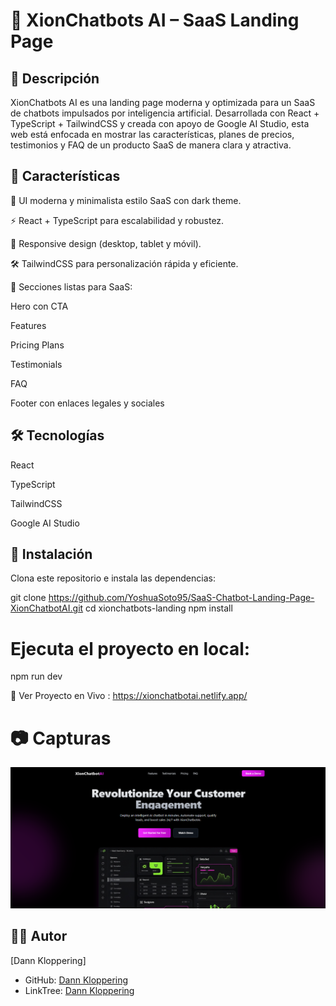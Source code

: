 # 🤖 XionChatbots AI – SaaS Landing Page

## 📌 Descripción

XionChatbots AI es una landing page moderna y optimizada para un SaaS de chatbots impulsados por inteligencia artificial.
Desarrollada con React + TypeScript + TailwindCSS y creada con apoyo de Google AI Studio, esta web está enfocada en mostrar las características, planes de precios, testimonios y FAQ de un producto SaaS de manera clara y atractiva.

## 🚀 Características

🎨 UI moderna y minimalista estilo SaaS con dark theme.

⚡ React + TypeScript para escalabilidad y robustez.

📱 Responsive design (desktop, tablet y móvil).

🛠 TailwindCSS para personalización rápida y eficiente.

🧩 Secciones listas para SaaS:

Hero con CTA

Features

Pricing Plans

Testimonials

FAQ

Footer con enlaces legales y sociales

## 🛠 Tecnologías

React

TypeScript

TailwindCSS

Google AI Studio

## 📂 Instalación

Clona este repositorio e instala las dependencias:

git clone https://github.com/YoshuaSoto95/SaaS-Chatbot-Landing-Page-XionChatbotAI.git
cd xionchatbots-landing
npm install


# Ejecuta el proyecto en local:

npm run dev

🔗 Ver Proyecto en Vivo : https://xionchatbotai.netlify.app/

# 📷 Capturas

![XionChatBots IA](banner.png)


## 👨‍💻 Autor
[Dann Kloppering]
- GitHub: [Dann Kloppering](https://github.com/YoshuaSoto95?tab=repositories)
- LinkTree: [Dann Kloppering](https://dannkloppering-linktree.netlify.app/)